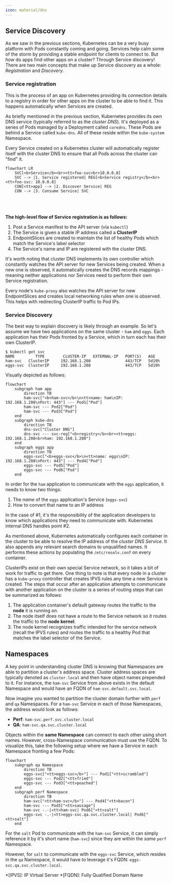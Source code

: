 ```yaml
---
icon: material/dns
---
```


## Service Discovery
As we saw in the previous sections, Kubernetes can be a very busy platform with Pods constantly coming and going. Services help calm some of the storm by providing a stable endpoint for clients to connect to. But *how* do apps find other apps on a cluster? Through Service discovery! There are two main concepts that make up Service discovery as a whole: *Registration* and *Discovery*.

### Service registration
This is the process of an app on Kubernetes providing its connection details to a registry in order for other apps on the cluster to be able to find it. This happens automatically when Services are created.  

As briefly mentioned in the previous section, Kubernetes provides its own DNS service (typically referred to as the *cluster DNS*). It's deployed as a series of Pods managed by a Deployment called `coredns`. These Pods are behind a Service called `kube-dns`. All of these reside within the `kube-system` Namespace.  

Every Service created on a Kubernetes cluster will automatically register itself with the cluster DNS to ensure that all Pods across the cluster can "find" it.

``` mermaid
flowchart LR
    SVC[<b>Service</b><br><tt>foo-svc<br>10.0.0.8]
    SVC --> |1. Service registered| REG[<b>Service registry</b><br><tt>foo-svc: 10.0.0.8]
    CON[<tt>app] --> |2. Discover Service| REG
    CON --> |3. Consume Service| SVC
```
<br/><br/><br/>
**The high-level flow of Service registration is as follows:**  

1. Post a Service manifest to the API server (via `kubectl`)
1. The Service is given a stable IP address called a **ClusterIP**
1. EndpointSlices are created to maintain the list of healthy Pods which match the Service's label selector
1. The Service's name and IP are registered with the cluster DNS.  

It's worth noting that cluster DNS implements its own controller which constantly watches the API server for new Services being created. When a new one is observed, it automatically creates the DNS records mappings - meaning neither applications nor Services need to perform their own Service registration.  

Every node's `kube-proxy` also watches the API server for new EndpointSlices and creates local networking rules when one is observed. This helps with redirecting ClusterIP traffic to Pod IPs.

### Service Discovery
The best way to explain discovery is likely through an example. So let's assume we have two applications on the same cluster - `ham` and `eggs`. Each application has their Pods fronted by a Service, which in turn each has their own ClusterIP.

``` shell
$ kubectl get svc
NAME         TYPE        CLUSTER-IP   EXTERNAL-IP   PORT(S)   AGE
ham-svc   ClusterIP     192.168.1.200               443/TCP   5d19h
eggs-svc  ClusterIP     192.168.1.208               443/TCP   5d19h
```

Visually depicted as follows:  

``` mermaid
flowchart
	subgraph ham app
        direction TB
		ham-svc["<b>ham-svc</b>\n<tt>name: ham\nIP: 192.168.1.200\nPort: 443"] --- Pod1["Pod"]
		ham-svc --- Pod2["Pod"]
		ham-svc --- Pod3["Pod"]
	end
    subgraph kube-dns
        direction TB
		dns-svc["Cluster DNS"]
		dns-svc --- svc-reg["<b>registry</b><br><tt>eggs: 192.168.1.208<br>ham: 192.168.1.200"]
	end
    subgraph eggs app
        direction TB
		eggs-svc["<b>eggs-svc</b>\n<tt>name: eggs\nIP: 192.168.1.208\nPort: 443"] --- Pod4["Pod"]
		eggs-svc --- Pod5["Pod"]
		eggs-svc --- Pod6["Pod"]
	end
```

In order for the `ham` application to communicate with the `eggs` application, it needs to know two things:  

1. The *name* of the `eggs` application's Service (`eggs-svc`)
1. How to convert that name to an IP address

In the case of #1, it's the responsibility of the application developers to know which applications they need to communicate with. Kubernetes internal DNS handles point #2.  

As mentioned above, Kubernetes automatically configures each container in the cluster to be able to resolve the IP address of the *cluster DNS Service*. It also appends any relevant search domains to unqualified names. It performs these actions by populating the `/etc/resolv.conf` on every container.  

ClusterIPs exist on their own special Service network, so it takes a bit of work for traffic to get there. One thing to note is that every node in a cluster has a `kube-proxy` controller that creates IPVS rules any time a new Service is created. The steps that occur after an application attempts to communicate with another application on the cluster is a series of routing steps that can be summarized as follows:

1. The application container's default gateway routes the traffic to the **node** it is running on.
1. The node itself does not have a route to the Service network so it routes the traffic to the **node kernel**.
1. The node kernel recognizes traffic intended for the service network (recall the IPVS rules) and routes the traffic to a healthy Pod that matches the label selector of the Service.  


## Namespaces
A key point in understanding cluster DNS is knowing that Namespaces are able to partition a cluster's address space. Cluster address spaces are typically denoted as `cluster.local` and then have object names prepended to it. For instance, the `ham-svc` Service from above exists in the default Namespace and would have an FQDN of `ham-svc.default.svc.local`.  

Now imagine you wanted to partition the cluster domain further with `perf` and `qa` Namespaces. For a `ham-svc` Service in each of those Namespaces, the address would look as follows:

- **Perf**: `ham-svc.perf.svc.cluster.local`
- **QA**: `ham-svc.qa.svc.cluster.local`

Objects within the **same Namespace** can connect to each other using short names. However, cross-Namespace communication must use the FQDN. To visualize this, take the following setup where we have a Service in each Namespace fronting a few Pods:

``` mermaid
flowchart
	subgraph qa Namespace
        direction TB
		eggs-svc["<tt>eggs-svc</b>"] --- Pod1["<tt>scrambled"]
		eggs-svc --- Pod2["<tt>fried"]
		eggs-svc --- Pod3["<tt>poached"]
	end
    subgraph perf Namespace
        direction TB
		ham-svc["<tt>ham-svc</b>"] --- Pod4["<tt>bacon"]
		ham-svc --- Pod5["<tt>sausage"]
		ham-svc -.-|<tt>ham-svc| Pod6["<tt>salt"]
        eggs-svc -.-|<tt>eggs-svc.qa.svc.cluster.local| Pod6["<tt>salt"]
	end
```

For the `salt` Pod to communicate with the `ham-svc` Service, it can simply reference it by it's short name (`ham-svc`) since they are within the *same* `perf` Namespace.  

However, for `salt` to communicate with the `eggs-svc` Service, which resides in the `qa` Namespace, it would have to leverage it's FQDN: `eggs-svc.qa.svc.cluster.local`.

*[IPVS]: IP Virtual Server
*[FQDN]: Fully Qualified Domain Name

